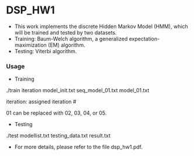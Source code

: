 # DSP_HW1

* This work implements the discrete Hidden Markov Model (HMM), which will be trained and tested by two datasets.
* Training: Baum-Welch algorithm, a generalized expectation-maximization (EM) algorithm.
* Testing: Viterbi algorithm.

### Usage
* Training

./train iteration model_init.txt seq_model_01.txt model_01.txt

iteration: assigned iteration #

01 can be replaced with 02, 03, 04, or 05.
* Testing

./test modellist.txt testing_data.txt result.txt

* For more details, please refer to the file dsp_hw1.pdf.
